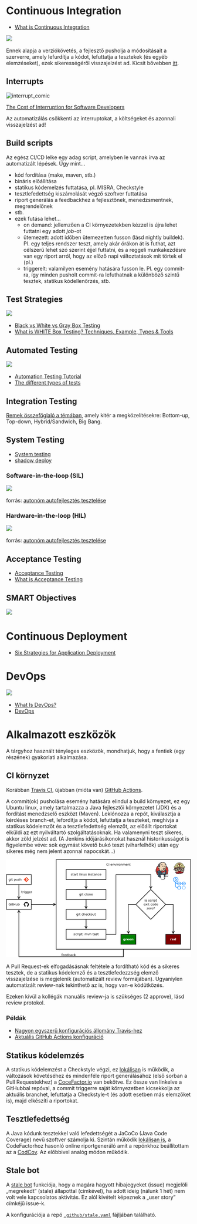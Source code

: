 # Continuous Integration

- [What is Continuous Integration](https://www.atlassian.com/continuous-delivery/continuous-integration)

![](https://pepgotesting.com/wp-content/uploads/2015/02/CI.png)

Ennek alapja a verziókövetés, a fejlesztő pusholja a módosításait a szerverre, amely lefurdítja a kódot, lefuttatja a tesztekek (és egyéb elemzéseket), ezek sikerességéről visszajelzést ad. Kicsit bővebben [itt](#ci-k%C3%B6rnyzet).

## Interrupts

![interrupt_comic](https://i0.wp.com/www.brightdevelopers.com/wp-content/uploads/2018/05/ProgrammerInterrupted.png?resize=267%2C1024&ssl=1)

[The Cost of Interruption for Software Developers](https://www.brightdevelopers.com/the-cost-of-interruption-for-software-developers/)

Az automatizálás csökkenti az interruptokat, a költségeket és azonnali visszajelzést ad!

<!--## Automating roles

how does it work

version control
build automation
self-stesting-->

## Build scripts

Az egész CI/CD lelke egy adag script, amelyben le vannak írva az automatizált lépések. Úgy mint...

- kód fordítása (make, maven, stb.)
- bináris előállítása
- statikus kódemelzés futtatása, pl. MISRA, Checkstyle
- tesztlefedettség kiszámolását végző szoftver futtatása
- riport generálás a feedbackhez a fejlesztőnek, menedzsmentnek, megrendelőnek
- stb.
- ezek futása lehet...
    - on demand: jellemzően a CI környezetekben kézzel is újra lehet futtatni egy adott _job_-ot
    - ütemezett: adott időben ütemezetten fusson (lásd nightly buildek). Pl. egy teljes rendszer teszt, amely akár órákon át is futhat, azt célszerű lehet szó szerint éjjel futtatni, és a reggeli munkakezdésre van egy riport arról, hogy az előző napi változtatások mit törtek el (pl.)
    - triggerelt: valamilyen esemény hatására fusson le. Pl. egy commit-ra, így minden pusholt commit-ra lefuthatnak a különböző szintű tesztek, statikus kódellenőrzés, stb.


## Test Strategies

![](https://artoftesters.files.wordpress.com/2014/02/gbt11.jpg)

- [Black vs White vs Gray Box Testing](https://artoftesters.wordpress.com/2014/02/03/black-vs-white-vs-gray-box-testing/)
- [What is WHITE Box Testing? Techniques, Example, Types & Tools](https://www.guru99.com/white-box-testing.html)

## Automated Testing

![](https://artoftesting.com/wp-content/uploads/2019/12/automation-testing-process.jpg)

- [Automation Testing Tutorial](https://artoftesting.com/automation-testing)
- [The different types of tests ](https://www.atlassian.com/continuous-delivery/software-testing/types-of-software-testing)

## Integration Testing

[Remek összeföglaló a témában](https://www.guru99.com/integration-testing.html), amely kitér a megközelítésekre: Bottom-up, Top-down, Hybrid/Sandwich, Big Bang.

<!--## Feature Testing -->

## System Testing

- [System testing](https://www.guru99.com/system-testing.html)
- [shadow deploy](https://christophergs.com/machine%20learning/2019/03/30/deploying-machine-learning-applications-in-shadow-mode/#what)

### Software-in-the-loop (SIL)

![](https://s3-eu-west-1.amazonaws.com/elasticbeanstalk-eu-west-1-981246043789/wp-content/uploads/2018/09/21142911/Software-in-the-loop.png)

forrás: [autonóm autofejlesztés tesztelése](https://www.intellias.com/three-ways-of-testing-adas-in-autonomous-cars-beyond-a-test-drive/)

### Hardware-in-the-loop (HIL)

![](https://s3-eu-west-1.amazonaws.com/elasticbeanstalk-eu-west-1-981246043789/wp-content/uploads/2018/09/21142901/Hardware-in-the-loop.png)

forrás: [autonóm autofejlesztés tesztelése](https://www.intellias.com/three-ways-of-testing-adas-in-autonomous-cars-beyond-a-test-drive/)

## Acceptance Testing

- [Acceptance Testing](http://softwaretestingfundamentals.com/acceptance-testing/)
- [What is Acceptance Testing](https://www.softwaretestinghelp.com/what-is-acceptance-testing/)

## SMART Objectives

[![](http://1.bp.blogspot.com/-GFk16TOMYpg/Vobum9UYB5I/AAAAAAAADJE/W76uhsirM64/s1600/SMART-Goals.jpg)](https://en.wikipedia.org/wiki/SMART_criteria)

# Continuous Deployment

- [Six Strategies for Application Deployment](https://thenewstack.io/deployment-strategies/)

# DevOps

<img src="https://upload.wikimedia.org/wikipedia/commons/thumb/0/05/Devops-toolchain.svg/1200px-Devops-toolchain.svg.png" width="70%"/>

- [What Is DevOps?](https://theagileadmin.com/what-is-devops/)
- [DevOps](https://thenewstack.io/category/devops/)

# Alkalmazott eszközök

A tárgyhoz használt tényleges eszközök, mondhatjuk, hogy a fentiek (egy részének) gyakorlati alkalmazása.

## CI környzet

Korábban [Travis CI](https://travis-ci.org/), újabban (mióta van) [GitHub Actions](https://help.github.com/en/actions/getting-started-with-github-actions/about-github-actions).

A commit(ok) pusholása esemény hatására elindul a build környezet, ez egy Ubuntu linux, amely tartalmazza a Java fejlesztői környezetet (JDK) és a fordítást menedzselő eszközt (Maven). Leklónozza a repót, kiválasztja a kérdéses branch-et, lefordítja a kódot, lefuttatja a teszteket, meghívja a statikus kódelemzőt és a tesztlefedettség elemzőt, az előállt riportokat elküldi az ezt nyilváltartó szolgáltatásoknak. Ha valamenyni teszt sikeres, akkor zöld jelzést ad. (A Jenkins időjárásikonokat használ historikusságot is figyelembe véve: sok egymást követő bukó teszt (viharfelhők) után egy sikeres még nem jelent azonnal napocskát...)

![CI környezet](../images/ci.png)

A Pull Request-ek elfogadásásnak feltétele a fordítható kód és a sikeres tesztek, de a statikus kódelemző és a tesztlefedezzség elemző visszajelzése is megjelenik (automatizált review formájában). Ugyaniylen automatizált review-nak tekinthető az is, hogy van-e kódütközés.

Ezeken kívül a kollégák manuális review-ja is szükséges (2 approve), lásd review protokol.


### Példák

- [Nagyon egyszerű konfigurációs állomány Travis-hez](https://github.com/SzFMV2020-Tavasz/AutomatedCar-A/blob/master/.travis.yml)
- [Aktuális GitHub Actions konfiguráció](https://github.com/SzFMV2020-Tavasz/AutomatedCar-A/blob/master/.github/workflows/maven.yml)

## Statikus kódelemzés

A statikus kódelemzést a Checkstyle végzi, ez [lokálisan](TODO) is működik, a változások követéséhez és mindenféle riport generálásához (első sorban a Pull Requestekhez) a [CoceFactor.io](https://www.codefactor.io/) van bekötve. Ez össze van linkelve a GitHubbal repóval, a commit triggerre saját környezetben kicsekkolja az aktuális branchet, lefuttatja a Checkstyle-t (és adott esetben más elemzőket is), majd elkészíti a riportokat.

## Tesztlefedettség

A Java kódunk tesztekkel való lefedettségét a JaCoCo (Java Code Coverage) nevű szoftver számolja ki. Szintán működik [lokálisan is](TODO), a CodeFactorhoz hasonló online riportgeneráló amit a repónkhoz beállítottam az a [CodCov](https://codecov.io/). Az előbbivel analóg módon működik.

## Stale bot

A [stale bot](https://probot.github.io/apps/stale/) funkciója, hogy a magára hagyott hibajegyeket (issue) megjelöli „megrekedt” (stale) állapottal (címkével), ha adott ideig (nálunk 1 hét) nem volt vele kapcsolatos aktivitás. Ez alól kivételt képeznek a „user story” címkéjű issue-k.

A konfigurációja a repó [`.github/stale.yaml`](https://github.com/SzFMV2020-Tavasz/AutomatedCar-A/blob/master/.github/stale.yml) fájljában található.
